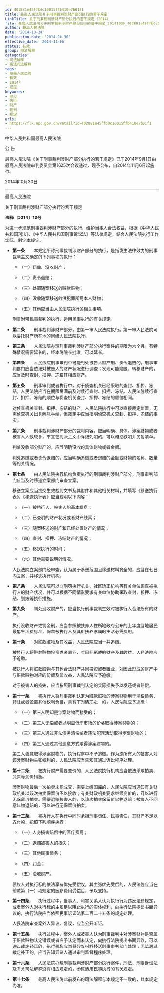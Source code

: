 ```yaml
---
id: 402881e45ffb0c10015ffb410e7b01f1
title: 最高人民法院关于刑事裁判涉财产部分执行的若干规定
LinkTitle: 关于刑事裁判涉财产部分执行的若干规定（2014）
file: 最高人民法院关于刑事裁判涉财产部分执行的若干规定_20141030_402881e45ffb0c10015ffb410e7b01f1.docx
author: 最高人民法院
date: '2014-10-30'
publication_date: '2014-10-30'
effective_date: '2014-11-06'
status: 有效
group: 司法解释
categories:
- 司法解释
- 高法司法解释
tags:
- 最高人民法院
- 有效
- 2014年
- 规定
keywords:
- 部分
- 执行
- 财产
- 裁判
- 规定
urls:
- https://flk.npc.gov.cn/detail?id=402881e45ffb0c10015ffb410e7b01f1
---
```


中华人民共和国最高人民法院

公 告

最高人民法院《关于刑事裁判涉财产部分执行的若干规定》已于2014年9月1日由最高人民法院审判委员会第1625次会议通过，现予公布，自2014年11月6日起施行。

2014年10月30日

---

最高人民法院

关于刑事裁判涉财产部分执行的若干规定

**法释〔2014〕13号**

为进一步规范刑事裁判涉财产部分的执行，维护当事人合法权益，根据《中华人民共和国刑法》、《中华人民共和国刑事诉讼法》等法律规定，结合人民法院执行工作实际，制定本规定。

- **第一条**　　本规定所称刑事裁判涉财产部分的执行，是指发生法律效力的刑事裁判主文确定的下列事项的执行：

  - （一）罚金、没收财产；

  - （二）责令退赔；

  - （三）处置随案移送的赃款赃物；

  - （四）没收随案移送的供犯罪所用本人财物；

  - （五）其他应当由人民法院执行的相关事项。

  刑事附带民事裁判的执行，适用民事执行的有关规定。

- **第二条**　　刑事裁判涉财产部分，由第一审人民法院执行。第一审人民法院可以委托财产所在地的同级人民法院执行。

- **第三条**　　人民法院办理刑事裁判涉财产部分执行案件的期限为六个月。有特殊情况需要延长的，经本院院长批准，可以延长。

- **第四条**　　人民法院刑事审判中可能判处被告人财产刑、责令退赔的，刑事审判部门应当依法对被告人的财产状况进行调查；发现可能隐匿、转移财产的，应当及时查封、扣押、冻结其相应财产。

- **第五条**　　刑事审判或者执行中，对于侦查机关已经采取的查封、扣押、冻结，人民法院应当在期限届满前及时续行查封、扣押、冻结。人民法院续行查封、扣押、冻结的顺位与侦查机关查封、扣押、冻结的顺位相同。

  对侦查机关查封、扣押、冻结的财产，人民法院执行中可以直接裁定处置，无需侦查机关出具解除手续，但裁定中应当指明侦查机关查封、扣押、冻结的事实。

- **第六条**　　刑事裁判涉财产部分的裁判内容，应当明确、具体。涉案财物或者被害人人数较多，不宜在判决主文中详细列明的，可以概括叙明并另附清单。

  判处没收部分财产的，应当明确没收的具体财物或者金额。

  判处追缴或者责令退赔的，应当明确追缴或者退赔的金额或财物的名称、数量等相关情况。

- **第七条**　　由人民法院执行机构负责执行的刑事裁判涉财产部分，刑事审判部门应当及时移送立案部门审查立案。

  移送立案应当提交生效裁判文书及其附件和其他相关材料，并填写《移送执行表》。《移送执行表》应当载明以下内容：

  - （一）被执行人、被害人的基本信息；

  - （二）已查明的财产状况或者财产线索；

  - （三）随案移送的财产和已经处置财产的情况；

  - （四）查封、扣押、冻结财产的情况；

  - （五）移送执行的时间；

  - （六）其他需要说明的情况。

  人民法院立案部门经审查，认为属于移送范围且移送材料齐全的，应当在七日内立案，并移送执行机构。

- **第八条**　　人民法院可以向刑罚执行机关、社区矫正机构等有关单位调查被执行人的财产状况，并可以根据不同情形要求有关单位协助采取查封、扣押、冻结、划拨等执行措施。

- **第九条**　　判处没收财产的，应当执行刑事裁判生效时被执行人合法所有的财产。

  执行没收财产或罚金刑，应当参照被扶养人住所地政府公布的上年度当地居民最低生活费标准，保留被执行人及其所扶养家属的生活必需费用。

- **第十条**　　对赃款赃物及其收益，人民法院应当一并追缴。

  被执行人将赃款赃物投资或者置业，对因此形成的财产及其收益，人民法院应予追缴。

  被执行人将赃款赃物与其他合法财产共同投资或者置业，对因此形成的财产中与赃款赃物对应的份额及其收益，人民法院应予追缴。

  对于被害人的损失，应当按照刑事裁判认定的实际损失予以发还或者赔偿。

- **第十一条**　　被执行人将刑事裁判认定为赃款赃物的涉案财物用于清偿债务、转让或者设置其他权利负担，具有下列情形之一的，人民法院应予追缴：

  - （一）第三人明知是涉案财物而接受的；

  - （二）第三人无偿或者以明显低于市场的价格取得涉案财物的；

  - （三）第三人通过非法债务清偿或者违法犯罪活动取得涉案财物的；

  - （四）第三人通过其他恶意方式取得涉案财物的。

  第三人善意取得涉案财物的，执行程序中不予追缴。作为原所有人的被害人对该涉案财物主张权利的，人民法院应当告知其通过诉讼程序处理。

- **第十二条**　　被执行财产需要变价的，人民法院执行机构应当依法采取拍卖、变卖等变价措施。

  涉案财物最后一次拍卖未能成交，需要上缴国库的，人民法院应当通知有关财政机关以该次拍卖保留价予以接收；有关财政机关要求继续变价的，可以进行无保留价拍卖。需要退赔被害人的，以该次拍卖保留价以物退赔；被害人不同意以物退赔的，可以进行无保留价拍卖。

- **第十三条**　　被执行人在执行中同时承担刑事责任、民事责任，其财产不足以支付的，按照下列顺序执行：

  - （一）人身损害赔偿中的医疗费用；

  - （二）退赔被害人的损失；

  - （三）其他民事债务；

  - （四）罚金；

  - （五）没收财产。

  债权人对执行标的依法享有优先受偿权，其主张优先受偿的，人民法院应当在前款第（一）项规定的医疗费用受偿后，予以支持。

- **第十四条**　　执行过程中，当事人、利害关系人认为执行行为违反法律规定，或者案外人对执行标的主张足以阻止执行的实体权利，向执行法院提出书面异议的，执行法院应当依照民事诉讼法第二百二十五条的规定处理。

  人民法院审查案外人异议、复议，应当公开听证。

- **第十五条**　　执行过程中，案外人或被害人认为刑事裁判中对涉案财物是否属于赃款赃物认定错误或者应予认定而未认定，向执行法院提出书面异议，可以通过裁定补正的，执行机构应当将异议材料移送刑事审判部门处理；无法通过裁定补正的，应当告知异议人通过审判监督程序处理。

- **第十六条**　　人民法院办理刑事裁判涉财产部分执行案件，刑法、刑事诉讼法及有关司法解释没有相应规定的，参照适用民事执行的有关规定。

- **第十七条**　　最高人民法院此前发布的司法解释与本规定不一致的，以本规定为准。
